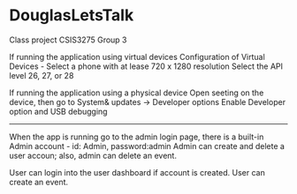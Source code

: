 # DouglasLetsTalk
Class project CSIS3275 Group 3

If running the application using virtual devices
Configuration of Virtual Devices - 
Select a phone with at lease 720 x 1280 resolution
Select the API level 26, 27, or 28

If running the application using a physical device
Open seeting on the device, then go to System& updates -> Developer options
Enable Developer option and USB debugging 

----------------------------------------------------------------
When the app is running
go to the admin login page, there is a built-in Admin account - id: Admin, password:admin
Admin can create and delete a user accoun; also, admin can delete an event.

User can login into the user dashboard if account is created.
User can create an event.


